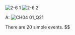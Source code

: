 ![2-6 1](https://github.com/user-attachments/assets/bd31785e-a620-4a3a-8ec1-a0ee9703da59)
![2-6 2](https://github.com/user-attachments/assets/a672cc56-d737-45d0-a982-750b0ce43f17)

A:
![CH04 01_Q21](https://github.com/user-attachments/assets/049b5463-c959-480e-99ce-0b34676a0c55)

There are 20 simple events.
$$

